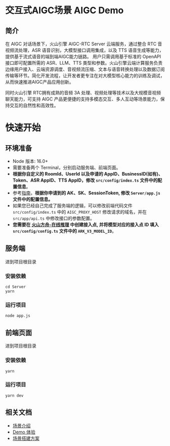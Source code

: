# 交互式AIGC场景 AIGC Demo

## 简介
在 AIGC 对话场景下，火山引擎 AIGC-RTC Server 云端服务，通过整合 RTC 音视频流处理，ASR 语音识别，大模型接口调用集成，以及 TTS 语音生成等能力，提供基于流式语音的端到端AIGC能力链路。
用户只需调用基于标准的 OpenAPI 接口即可配置所需的 ASR、LLM、TTS 类型和参数。火山引擎云端计算服务负责边缘用户接入、云端资源调度、音视频流压缩、文本与语音转换处理以及数据订阅传输等环节。简化开发流程，让开发者更专注在对大模型核心能力的训练及调试，从而快速推进AIGC产品应用创新。
       
同时火山引擎 RTC拥有成熟的音频 3A 处理、视频处理等技术以及大规模音视频聊天能力，可支持 AIGC 产品更便捷的支持多模态交互、多人互动等场景能力，保持交互的自然性和高效性。 

# 快速开始
## 环境准备
- Node 版本: 16.0+
- 需要准备两个 Terminal，分别启动服务端、前端页面。
- **根据你自定义的 
RoomId、UserId 以及申请的 AppID、BusinessID(如有)、Token、ASR AppID、TTS AppID，修改 `src/config/index.ts` 文件中的配置信息**。
- 参考[指南](https://www.volcengine.com/docs/6348/1315561)，**根据你申请到的 AK、SK、SessionToken, 修改 `Server/app.js` 文件中的配置信息。**
- 如果您已经自己完成了服务端的逻辑，可以修改前端代码文件 `src/config/index.ts` 中的 `AIGC_PROXY_HOST` 修改请求的域名，并在 `src/app/api.ts` 中修改接口的参数配置。
- **您需要在 [火山方舟-在线推理](https://console.volcengine.com/ark/region:ark+cn-beijing/endpoint?config=%7B%7D) 中创建接入点, 并将模型对应的接入点 ID 填入 `src/config/config.ts` 文件中的 `ARK_V3_MODEL_ID`**。

## 服务端
进到项目根目录
### 安装依赖
```shell
cd Server
yarn
```
### 运行项目
```shell
node app.js
```

## 前端页面
进到项目根目录
### 安装依赖
```shell
yarn
```
### 运行项目
```shell
yarn dev
```

## 相关文档
- [场景介绍](https://www.volcengine.com/docs/6348/1310537)
- [Demo 体验](https://www.volcengine.com/docs/6348/1310559)
- [场景搭建方案](https://www.volcengine.com/docs/6348/1310560)
